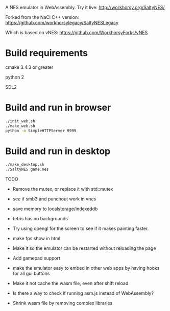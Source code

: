 
A NES emulator in WebAssembly. Try it live:  http://workhorsy.org/SaltyNES/

Forked from the NaCl C++ version: https://github.com/workhorsylegacy/SaltyNESLegacy

Which is based on vNES: https://github.com/WorkhorsyForks/vNES

# Build requirements
cmake 3.4.3 or greater

python 2

SDL2

# Build and run in browser
```bash
./init_web.sh
./make_web.sh
python -m SimpleHTTPServer 9999
```

# Build and run in desktop
```bash
./make_desktop.sh
./SaltyNES game.nes
```

TODO
* Remove the mutex, or replace it with std::mutex
* see if smb3 and punchout work in vnes
* save memory to localstorage/indexeddb
* tetris has no backgrounds

* Try using opengl for the screen to see if it makes painting faster.
* make fps show in html
* Make it so the emulator can be restarted without reloading the page
* Add gamepad support
* make the emulator easy to embed in other web apps by having hooks for all gui buttons

* Make it not cache the wasm file, even after shift reload
* Is there a way to check if running asm.js instead of WebAssembly?
* Shrink wasm file by removing complex libraries
